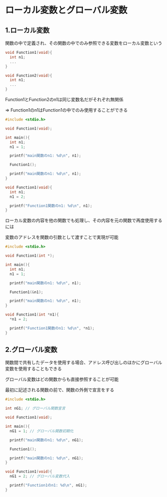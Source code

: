 # ローカル変数とグローバル変数

## 1.ローカル変数
関数の中で定義され、その関数の中でのみ参照できる変数をローカル変数という

```c
void Function1(void){
  int n1;
  ...
}

void Function2(void){
  int n1;
  ...
}
```
Function1とFunction2のn1は同じ変数名だがそれぞれ無関係

=> Function1のn1はFunction1の中でのみ使用することができる

```c
#include <stdio.h>

void Function1(void);

int main(){
  int n1;
  n1 = 1;

  printf("main関数のn1: %d\n", n1);

  Function1();

  printf("main関数のn1: %d\n", n1);
}

void Function1(void){
  int n1;
  n1 = 2;

  printf("Function1関数のn1: %d\n", n1);
}
```

ローカル変数の内容を他の関数でも処理し、その内容を元の関数で再度使用するには

変数のアドレスを関数の引数として渡すことで実現が可能
```c
#include <stdio.h>

void Function1(int *);

int main(){
  int n1;
  n1 = 1;

  printf("main関数のn1: %d\n", n1);

  Function1(&n1);

  printf("main関数のn1: %d\n", n1);
}

void Function1(int *n1){
  *n1 = 2;

  printf("Function1関数のn1: %d\n", *n1);
}
```

## 2.グローバル変数
関数間で共有したデータを使用する場合、アドレス呼び出しのほかにグローバル変数を使用することもできる

グローバル変数はどの関数からも直接参照することが可能

最初に記述される関数の前で、関数の外側で宣言をする

```c
#include <stdio.h>

int nG1; // グローバル関数宣言

void Function1(void);

int main(){
  nG1 = 1; // グローバル関数初期化

  printf("main関数のn1: %d\n", nG1);

  Function1();

  printf("main関数のn1: %d\n", nG1);
}

void Function1(void){
  nG1 = 2; // グローバル変数代入

  printf("Function1のn1: %d\n", nG1);
}
```

